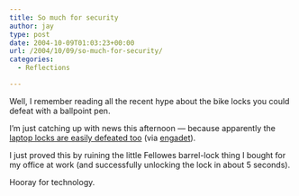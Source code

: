 ```yaml
---
title: So much for security
author: jay
type: post
date: 2004-10-09T01:03:23+00:00
url: /2004/10/09/so-much-for-security/
categories:
  - Reflections

---
```

Well, I remember reading all the recent hype about the bike locks you could defeat with a ballpoint pen.

I’m just catching up with news this afternoon — because apparently the [laptop locks are easily defeated too][1] (via [engadet][2]).

I just proved this by ruining the little Fellowes barrel-lock thing I bought for my office at work (and successfully unlocking the lock in about 5 seconds).

Hooray for technology.

 [1]: //www.twincities.com/mld/twincities/business/technology/personal_technology/9548209.htm?1c"
 [2]: //www.engadget.com/entry/3744297085452721/"